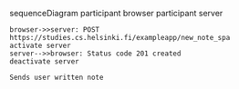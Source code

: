 sequenceDiagram
    participant browser
    participant server
    
    browser->>server: POST https://studies.cs.helsinki.fi/exampleapp/new_note_spa
    activate server
    server-->>browser: Status code 201 created
    deactivate server

    Sends user written note 

    
    